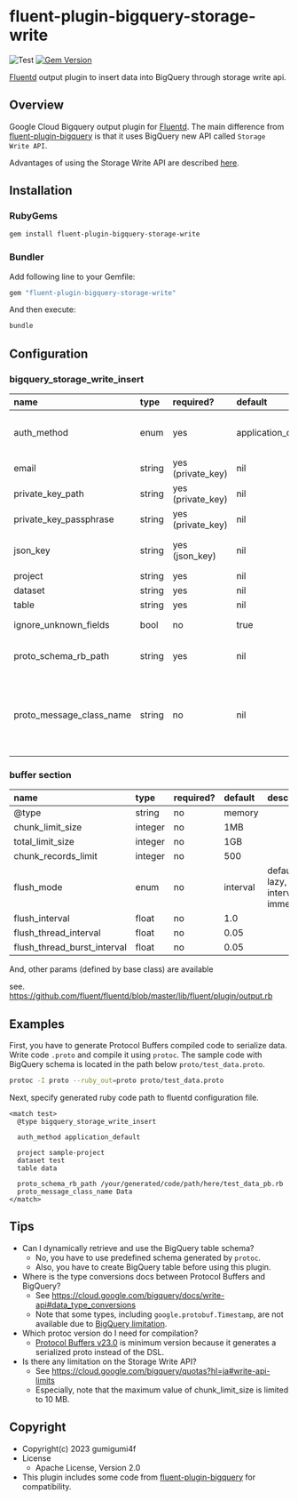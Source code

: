 # fluent-plugin-bigquery-storage-write

![Test](https://github.com/gumigumi4f/fluent-plugin-bigquery-storage-write/workflows/Test/badge.svg)
[![Gem Version](https://badge.fury.io/rb/fluent-plugin-bigquery-storage-write.svg)](http://badge.fury.io/rb/fluent-plugin-bigquery-storage-write)

[Fluentd](https://fluentd.org/) output plugin to insert data into BigQuery through storage write api.

## Overview

Google Cloud Bigquery output plugin for [Fluentd](https://fluentd.org/).
The main difference from [fluent-plugin-bigquery](https://github.com/fluent-plugins-nursery/fluent-plugin-bigquery) is that it uses BigQuery new API called `Storage Write API`.

Advantages of using the Storage Write API are described [here](https://cloud.google.com/bigquery/docs/write-api#advantages).

## Installation

### RubyGems

```sh
gem install fluent-plugin-bigquery-storage-write
```

### Bundler

Add following line to your Gemfile:

```ruby
gem "fluent-plugin-bigquery-storage-write"
```

And then execute:

```sh
bundle
```

## Configuration

### bigquery_storage_write_insert

| name                     | type   | required?         | default             | description                                                                                                  |
|:-------------------------|:-------|:------------------|:--------------------|:-------------------------------------------------------------------------------------------------------------|
| auth_method              | enum   | yes               | application_default | `private_key` or `json_key` or `compute_engine` or `application_default`                                     |
| email                    | string | yes (private_key) | nil                 | GCP Service Account Email                                                                                    |
| private_key_path         | string | yes (private_key) | nil                 | GCP Private Key file path                                                                                    |
| private_key_passphrase   | string | yes (private_key) | nil                 | GCP Private Key Passphrase                                                                                   |
| json_key                 | string | yes (json_key)    | nil                 | GCP JSON Key file path or JSON Key string                                                                    |
| project                  | string | yes               | nil                 |                                                                                                              |
| dataset                  | string | yes               | nil                 |                                                                                                              |
| table                    | string | yes               | nil                 |                                                                                                              |
| ignore_unknown_fields    | bool   | no                | true                | If False, raise errors for unknown fields.                                                                   |
| proto_schema_rb_path     | string | yes               | nil                 | Generated Protocol Buffers schema .rb file path.                                                             |
| proto_message_class_name | string | no                | nil                 | Class name of Protocol Buffers message. If not specified, table value that converted to pascal case is used. |

### buffer section

| name                        | type    | required? | default  | description                        |
|:----------------------------|:--------|:----------|:---------|:-----------------------------------|
| @type                       | string  | no        | memory   |                                    |
| chunk_limit_size            | integer | no        | 1MB      |                                    |
| total_limit_size            | integer | no        | 1GB      |                                    |
| chunk_records_limit         | integer | no        | 500      |                                    |
| flush_mode                  | enum    | no        | interval | default, lazy, interval, immediate |
| flush_interval              | float   | no        | 1.0      |                                    |
| flush_thread_interval       | float   | no        | 0.05     |                                    |
| flush_thread_burst_interval | float   | no        | 0.05     |                                    |

And, other params (defined by base class) are available

see. https://github.com/fluent/fluentd/blob/master/lib/fluent/plugin/output.rb

## Examples

First, you have to generate Protocol Buffers compiled code to serialize data.
Write code `.proto` and compile it using `protoc`.
The sample code with BigQuery schema is located in the path below `proto/test_data.proto`.

```sh
protoc -I proto --ruby_out=proto proto/test_data.proto
```

Next, specify generated ruby code path to fluentd configuration file.

```
<match test>
  @type bigquery_storage_write_insert

  auth_method application_default

  project sample-project
  dataset test
  table data

  proto_schema_rb_path /your/generated/code/path/here/test_data_pb.rb
  proto_message_class_name Data
</match>
```

## Tips

- Can I dynamically retrieve and use the BigQuery table schema?
  - No, you have to use predefined schema generated by `protoc`.
  - Also, you have to create BigQuery table before using this plugin.
- Where is the type conversions docs between Protocol Buffers and BigQuery?
  - See https://cloud.google.com/bigquery/docs/write-api#data_type_conversions
  - Note that some types, including `google.protobuf.Timestamp`, are not available due to [BigQuery limitation](https://github.com/googleapis/python-bigquery-storage/issues/257).
- Which protoc version do I need for compilation?
  - [Protocol Buffers v23.0](https://github.com/protocolbuffers/protobuf/releases/tag/v23.0) is minimum version because it generates a serialized proto instead of the DSL.
- Is there any limitation on the Storage Write API?
  - See https://cloud.google.com/bigquery/quotas?hl=ja#write-api-limits
  - Especially, note that the maximum value of chunk_limit_size is limited to 10 MB.

## Copyright

* Copyright(c) 2023 gumigumi4f
* License
  * Apache License, Version 2.0
* This plugin includes some code from [fluent-plugin-bigquery](https://github.com/fluent-plugins-nursery/fluent-plugin-bigquery) for compatibility.
